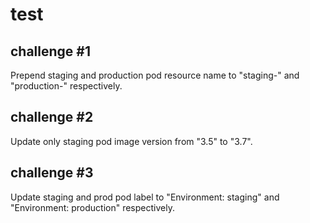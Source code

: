 # test

## challenge #1
Prepend staging and production pod resource name to "staging-" and "production-" respectively.

## challenge #2
Update only staging pod image version from "3.5" to "3.7". 

## challenge #3
Update staging and prod pod label to "Environment: staging" and "Environment: production" respectively.
